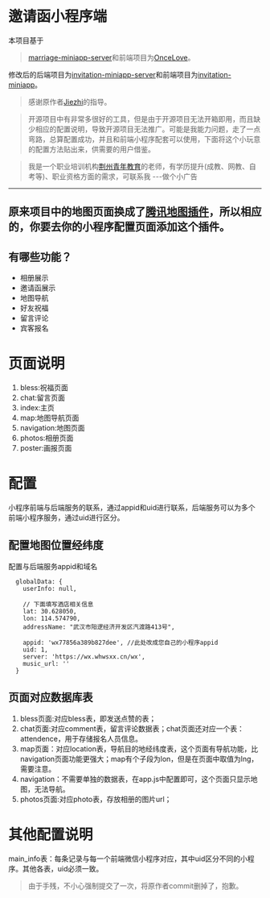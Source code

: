 # 邀请函小程序端
本项目基于
> [marriage-miniapp-server](https://github.com/Jiezhi/marriage-miniapp-server)和前端项目为[OnceLove](https://github.com/Jiezhi/marriage-miniapp)。

修改后的后端项目为[invitation-miniapp-server](https://github.com/hrmzone/invitation-miniapp-server)和前端项目为[invitation-miniapp](https://github.com/hrmzone/invitation-miniapp)。

> 感谢原作者[Jiezhi](https://github.com/Jiezhi/)的指导。

> 开源项目中有非常多很好的工具，但是由于开源项目无法开箱即用，而且缺少相应的配置说明，导致开源项目无法推广。可能是我能力问题，走了一点弯路，总算配置成功，并且和前端小程序配套可以使用，下面将这个小玩意的配置方法贴出来，供需要的用户借鉴。

> 我是一个职业培训机构[荆州青年教育](https://jzyouth.com)的老师，有学历提升(成教、网教、自考等)、职业资格方面的需求，可联系我    ---做个小广告

---
原来项目中的地图页面换成了[腾讯地图插件](https://mp.weixin.qq.com/wxopen/pluginbasicprofile?action=intro&appid=wx5bc2ac602a747594&token=&lang=zh_CN)，所以相应的，你要去你的小程序配置页面添加这个插件。
---

## 有哪些功能？

* 相册展示
* 邀请函展示
* 地图导航
* 好友祝福
* 留言评论
* 宾客报名

# 页面说明
1. bless:祝福页面
2. chat:留言页面
3. index:主页
4. map:地图导航页面
5. navigation:地图页面
5. photos:相册页面
5. poster:画报页面

# 配置
小程序前端与后端服务的联系，通过appid和uid进行联系，后端服务可以为多个前端小程序服务，通过uid进行区分。

## 配置地图位置经纬度
配置与后端服务appid和域名
```
  globalData: {
    userInfo: null,

    // 下面填写酒店相关信息
    lat: 30.628050,
    lon: 114.574790,
    addressName: "武汉市阳逻经济开发区汽渡路413号",

    appid: 'wx77856a389b827dee', //此处改成您自己的小程序appid
    uid: 1,
    server: 'https://wx.whwsxx.cn/wx',
    music_url: ''
  }
```
  
## 页面对应数据库表
1. bless页面:对应bless表，即发送点赞的表；
3. chat页面:对应comment表，留言评论数据表；chat页面还对应一个表：attendence，用于存储报名人员信息。
2. map页面：对应location表，导航目的地经纬度表，这个页面有导航功能，比navigation页面功能更强大；map有个子段为lon，但是在页面中取值为lng，需要注意。
4. navigation：不需要单独的数据表，在app.js中配置即可，这个页面只显示地图，无法导航。
5. photos页面:对应photo表，存放相册的图片url；

# 其他配置说明
main_info表：每条记录与每一个前端微信小程序对应，其中uid区分不同的小程序。其他各表，uid必须一致。

> 由于手残，不小心强制提交了一次，将原作者commit删掉了，抱歉。

